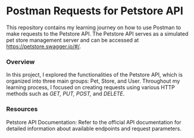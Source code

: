 # Postman Requests for Petstore API
This repository contains my learning journey on how to use Postman to make requests to the Petstore API. The Petstore API serves as a simulated pet store management server and can be accessed at <https://petstore.swagger.io/#/>.

### Overview
In this project, I explored the functionalities of the Petstore API, which is organized into three main groups: Pet, Store, and User. Throughout my learning process, I focused on creating requests using various HTTP methods such as *GET, PUT, POST,* and *DELETE*.

### Resources
Petstore API Documentation: Refer to the official API documentation for detailed information about available endpoints and request parameters.
